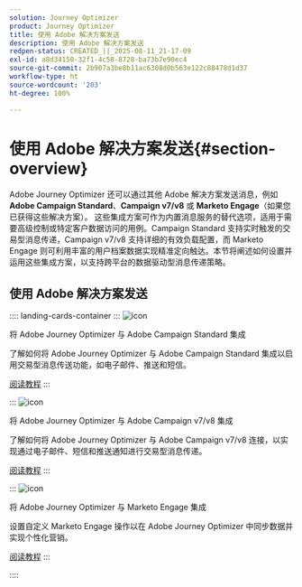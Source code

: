 ```yaml
---
solution: Journey Optimizer
product: Journey Optimizer
title: 使用 Adobe 解决方案发送
description: 使用 Adobe 解决方案发送
redpen-status: CREATED_||_2025-08-11_21-17-09
exl-id: a8d34150-32f1-4c58-8728-ba73b7e90ec4
source-git-commit: 2b907a3be8b11ac6308d0b563e122c88478d1d37
workflow-type: ht
source-wordcount: '203'
ht-degree: 100%

---
```


# 使用 Adobe 解决方案发送{#section-overview}

Adobe Journey Optimizer 还可以通过其他 Adobe 解决方案发送消息，例如 **Adobe Campaign Standard**、**Campaign v7/v8** 或 **Marketo Engage**（如果您已获得这些解决方案）。 这些集成方案可作为内置消息服务的替代选项，适用于需要高级控制或特定客户数据访问的用例。Campaign Standard 支持实时触发的交易型消息传递，Campaign v7/v8 支持详细的有效负载配置，而 Marketo Engage 则可利用丰富的用户档案数据实现精准定向触达。本节将阐述如何设置并运用这些集成方案，以支持跨平台的数据驱动型消息传递策略。

## 使用 Adobe 解决方案发送

:::: landing-cards-container
:::
![icon](https://cdn.experienceleague.adobe.com/icons/puzzle-piece.svg)

将 Adobe Journey Optimizer 与 Adobe Campaign Standard 集成

了解如何将 Adobe Journey Optimizer 与 Adobe Campaign Standard 集成以启用交易型消息传送功能，如电子邮件、推送和短信。

[阅读教程](../using/action/acs-action.md)
:::

:::
![icon](https://cdn.experienceleague.adobe.com/icons/puzzle-piece.svg)

将 Adobe Journey Optimizer 与 Adobe Campaign v7/v8 集成

了解如何将 Adobe Journey Optimizer 与 Adobe Campaign v7/v8 连接，以实现通过电子邮件、短信和推送通知进行交易型消息传递。

[阅读教程](../using/action/acc-action.md)
:::

:::
![icon](https://cdn.experienceleague.adobe.com/icons/puzzle-piece.svg)

将 Adobe Journey Optimizer 与 Marketo Engage 集成

设置自定义 Marketo Engage 操作以在 Adobe Journey Optimizer 中同步数据并实现个性化营销。

[阅读教程](../using/action/marketo-engage.md)
:::

::::
